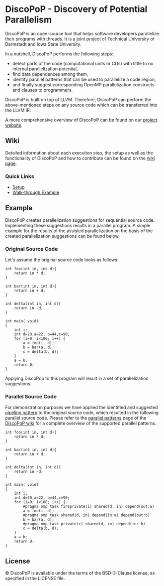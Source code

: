 <!-- 
 /*
 * This file is part of the DiscoPoP software (http://www.discopop.tu-darmstadt.de)
 *
 * Copyright (c) 2020, Technische Universitaet Darmstadt, Germany
 *
 * This software may be modified and distributed under the terms of
 * the 3-Clause BSD License. See the LICENSE file in the package base
 * directory for details.
 *
 */ 
 -->

# DiscoPoP - Discovery of Potential Parallelism
DiscoPoP is an open-source tool that helps software developers parallelize their programs with threads. It is a joint project of Technical University of Darmstadt and Iowa State University. 

In a nutshell, DiscoPoP performs the following steps:
* detect parts of the code (computational units or CUs) with little to no internal parallelization potential,
* find data dependences among them,
* identify parallel patterns that can be used to parallelize a code region,
* and finally suggest corresponding OpenMP parallelization constructs and clauses to programmers.

DiscoPoP is built on top of LLVM. Therefore, DiscoPoP can perform the above-mentioned steps on any source code which can be transferred into the LLVM IR.

A more comprehensive overview of DiscoPoP can be found on our [project website](https://www.discopop.tu-darmstadt.de/).

## Wiki
Detailed information about each execution step, the setup as well as the functionality of DiscoPoP and how to contribute can be found on the [wiki page](https://discopop-project.github.io/discopop/).

### Quick Links
- [Setup](https://discopop-project.github.io/discopop/Setup/)
- [Walk-through Example](https://discopop-project.github.io/discopop/Quickstart/Example/)

## Example
DiscoPoP creates parallelization suggestions for sequential source code.
Implementing these suggestions results in a parallel program.
A simple example for the results of the assisted parallelization on the basis of the created parallelization suggestions can be found below.

### Original Source Code
Let's assume the original source code looks as follows:

    int foo(int in, int d){
        return in * d;
    }

    int bar(int in, int d){
        return in + d;
    }

    int delta(int in, int d){
        return in -d;
    }

    int main( void)
    {
        int i;
        int d=20,a=22, b=44,c=90;
        for (i=0; i<100; i++) {
            a = foo(i, d);
            b = bar(a, d);
            c = delta(b, d);
        }
        a = b;
        return 0;
    }

Applying DiscoPop to this program will result in a set of parallelization suggestions.

### Parallel Source Code
For demonstration purposes we have applied the identified and suggested [pipeline pattern](https://discopop-project.github.io/discopop/Pattern_Detection/Patterns/Pipeline/) to the original source code, which resulted in the following parallel source code.
Please refer to the [parallel patterns](https://discopop-project.github.io/discopop/Pattern_Detection/Patterns) page of the [DiscoPoP wiki](https://discopop-project.github.io/discopop/) for a complete overview of the supported parallel patterns.

    int foo(int in, int d){
        return in * d;
    }

    int bar(int in, int d){
        return in + d;
    }

    int delta(int in, int d){
        return in -d;
    }

    int main( void)
    {
        int i;
        int d=20,a=22, b=44,c=90;
        for (i=0; i<100; i++) {
            #pragma omp task firsprivate(i) shared(d, in) depend(out:a)
            a = foo(i, d);
            #pragma omp task shared(d, in) depend(in:a) depend(out:b)
            b = bar(a, d);
            #pragma omp task private(c) shared(d, in) depend(in: b)
            c = delta(b, d);
        }
        a = b;
        return 0;
    }






## License
© DiscoPoP is available under the terms of the BSD-3-Clause license, as specified in the LICENSE file.
